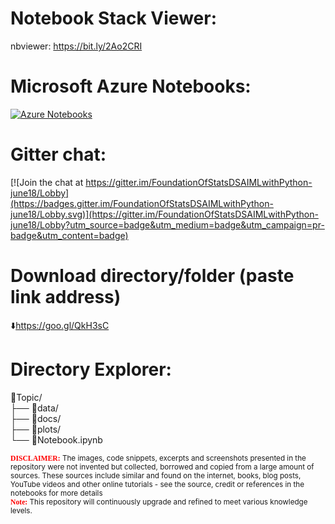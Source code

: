 # Notebook Stack Viewer:        
nbviewer: https://bit.ly/2Ao2CRI  

# Microsoft Azure Notebooks:
[![Azure Notebooks](https://notebooks.azure.com/launch.png)](https://notebooks.azure.com/sumendar/libraries/FoundationOfStatsDSAIML-Python)

# Gitter chat:   
[![Join the chat at https://gitter.im/FoundationOfStatsDSAIMLwithPython-june18/Lobby](https://badges.gitter.im/FoundationOfStatsDSAIMLwithPython-june18/Lobby.svg)](https://gitter.im/FoundationOfStatsDSAIMLwithPython-june18/Lobby?utm_source=badge&utm_medium=badge&utm_campaign=pr-badge&utm_content=badge)
  
# Download directory/folder (paste link address)         
:arrow_down:https://goo.gl/QkH3sC

# Directory Explorer:      
:open_file_folder:Topic/  
├── :open_file_folder:data/  
├── :open_file_folder:docs/       
├── :open_file_folder:plots/   
└── :closed_book:Notebook.ipynb  
  
<sub><span style="color:red; font-family:Comic Sans MS">**DISCLAIMER:**</span> The images, code snippets, excerpts and screenshots presented in the repository were not invented but collected, borrowed and copied from a large amount of sources. These sources include similar and found on the internet, books, blog posts, YouTube videos and other online tutorials - see the source, credit or references in the notebooks for more details</sub>  
<sub><span style="color:red; font-family:Comic Sans MS">**Note:**</span> This repository will continuously upgrade and refined to meet various knowledge levels.</sub>    
